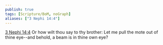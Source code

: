 ```yaml
---
publish: true
tags: [Scripture/BoM, noGraph]
aliases: ["3 Nephi 14:4"]
---
```

[3 Nephi 14:4](https://churchofjesuschrist.org/study/scriptures/bofm/3-ne/14?lang=eng&id=p4#p4) Or how wilt thou say to thy brother: Let me pull the mote out of thine eye--and behold, a beam is in thine own eye?
